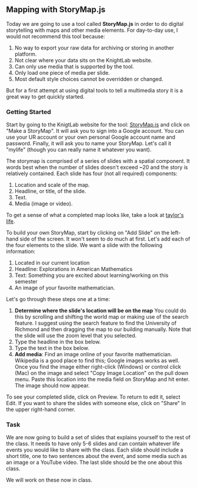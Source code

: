 ## Mapping with StoryMap.js

Today we are going to use a tool called **StoryMap.js** in order to do digital
storytelling with maps and other media elements. For day-to-day use, I would
not recommend this tool because:

1. No way to export your raw data for archiving or storing in another platform.
2. Not clear where your data sits on the KnightLab website.
3. Can only use media that is supported by the tool. 
4. Only load one piece of media per slide.
5. Most default style choices cannot be overridden or changed.

But for a first attempt at using digital tools to tell a multimedia story it is
a great way to get quickly started.

### Getting Started

Start by going to the KnigtLab website for the tool: [StoryMap.js](https://storymap.knightlab.com/)
and click on "Make a StoryMap". It will ask you to sign into a Google account. You can use
your UR account or your own personal Google account name and password. Finally, it will ask
you to name your StoryMap. Let's call it "mylife" (though you can really name it whatever
you want).

The storymap is comprised of a series of slides with a spatial component. It words best when the
number of slides doesn't exceed ~20 and the story is relatively contained. Each slide has four (not
all required) components:

1. Location and scale of the map.
2. Headline, or title, of the slide.
3. Text.
4. Media (image or video).

To get a sense of what a completed map looks like, take a look at [taylor's life](https://uploads.knightlab.com/storymapjs/f6cbd985c900df9987cfd40e4d69493a/test2/index.html).

To build your own StoryMap, start by clicking on "Add Slide" on the left-hand side of the screen.
It won't seem to do much at first. Let's add each of the four elements to the slide. We want
a slide with the following information:

1. Located in our current location
2. Headline: Explorations in American Mathematics
3. Text: Something you are excited about learning/working on this semester
4. An image of your favorite mathematician.

Let's go through these steps one at a time:

1. **Determine where the slide's location will be on the map** You could do this by scrolling
and shifting the world map or making use of the search feature. I suggest using the search
feature to find the University of Richmond and then dragging the map to our building manually.
Note that the slide will use the zoom level that you selected.
2. Type the headline in the box below.
3. Type the text in the box below.
4. **Add media**: Find an image online of your favorite mathematician. Wikipedia is a good
place to find this; Google images works as well. Once you find the image either right-click
(Windows) or control click (Mac) on the image and select "Copy Image Location" on the pull
down menu. Paste this location into the media field on StoryMap and hit enter. The image 
should now appear.

To see your completed slide, click on Preview. To return to edit it, select Edit. If you
want to share the slides with someone else, click on "Share" In the upper right-hand corner.

### Task

We are now going to build a set of slides that explains yourself to the rest of the class.
It needs to have only 5-6 slides and can contain whatever life events you would like to 
share with the class. Each slide should include a short title, one to two sentences about
the event, and some media such as an image or a YouTube video. The last slide should be the
one about this class.

We will work on these now in class. 
